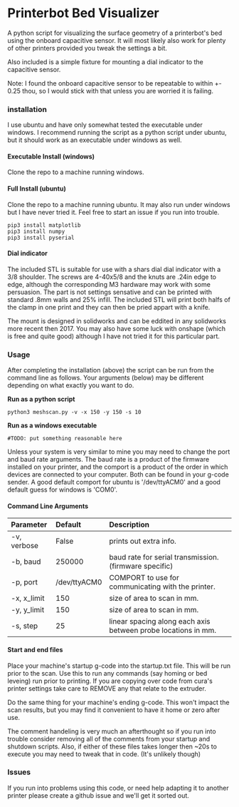 # Printerbot Bed Visualizer

A python script for visualizing the surface geometry of a printerbot's bed using
the onboard capacitive sensor. It will most likely also work for plenty of other
printers provided you tweak the settings a bit. 

Also included is a simple fixture for mounting a dial indicator to the 
capacitive sensor. 

Note: I found the onboard capacitive sensor to be
repeatable to within +- 0.25 thou, so I would stick with that unless you are 
worried it is failing. 

### installation
I use ubuntu and have only somewhat tested the executable under windows. I
recommend running the script as a python script under ubuntu, but it should
work as an executable under windows as well.


#### Executable Install (windows)
Clone the repo to a machine running windows. 

#### Full Install (ubuntu)
Clone the repo to a machine running ubuntu. It may also run under windows but
I have never tried it. Feel free to start an issue if you run into trouble.  

```
pip3 install matplotlib
pip3 install numpy
pip3 install pyserial
```
 
#### Dial indicator
The included STL is suitable for use with a shars dial dial indicator with a 
3/8 shoulder. The screws are 4-40x5/8 and the knuts are .24in edge to edge,
although the corresponding M3 hardware may work with some persuasion. The part 
is not settings sensative and can be printed with standard .8mm walls and 25% 
infill. The included STL will print both halfs of the clamp in one print and
they can then be pried appart with a knife.
 
The mount is designed in solidworks and can be eddited in any solidworks more
recent then 2017. You may also have some luck with onshape (which is free and 
quite good) although I have not tried it for this particular part. 

### Usage

After completing the installation (above) the script can be run from the 
command line as follows. Your arguments (below) may be different depending on 
what exactly you want to do. 
 
__Run as a python script__
```
python3 meshscan.py -v -x 150 -y 150 -s 10 
```

__Run as a windows executable__
```
#TODO: put something reasonable here
```

Unless your system is very similar to mine you may need to change the port and 
baud rate arguments. The baud rate is a product of the firmware installed on 
your printer, and the comport is a product of the order in which devices are
connected to your computer. Both can be found in your g-code sender. A good
default comport for ubuntu is '/dev/ttyACM0' and a good default guess for 
windows is 'COM0'.

#### Command Line Arguments


|Parameter                     | Default | Description |
| :----------------------------|:--------|:------------|
| -v, verbose                  | False   | prints out extra info.|
| -b, baud                     | 250000  | baud rate for serial transmission. (firmware specific)|
| -p, port                     | /dev/ttyACM0 | COMPORT to use for communicating with the printer.|
| -x, x_limit                  | 150     | size of area to scan in mm. |
| -y, y_limit                  | 150     | size of area to scan in mm. |
| -s, step                     | 25      | linear spacing along each axis between probe locations in mm. 

#### Start and end files 
Place your machine's startup g-code into the startup.txt file. This will be run
prior to the scan. Use this to run any commands (say homing or bed leveing) run
prior to printing. If you are copying over code from cura's printer settings
take care to REMOVE any that relate to the extruder. 

Do the same thing for your machine's ending g-code. This won't impact the scan
results, but you may find it convenient to have it home or zero after use. 

The comment handeling is very much an afterthought so if you run into trouble 
consider removing all of the comments from your startup and shutdown scripts.
Also, if either of these files takes longer then ~20s to execute you may need to
tweak that in code. (It's unlikely though)

### Issues
If you run into problems using this code, or need help adapting it to another 
printer please create a github issue and we'll get it sorted out. 

